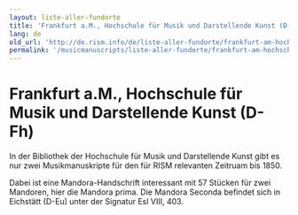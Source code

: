 ```yaml
---
layout: liste-aller-fundorte
title: 'Frankfurt a.M., Hochschule für Musik und Darstellende Kunst (D-Fh)'
lang: de
old_url: 'http://de.rism.info/de/liste-aller-fundorte/frankfurt-am-hochschule-fuer-musik-und-darstellende-kunst-f-fh.html'
permalink: '/musicmanuscripts/liste-aller-fundorte/frankfurt-am-hochschule-fuer-musik-und-darstellende-kunst-f-fh.html'
---
```



# Frankfurt a.M., Hochschule für Musik und Darstellende Kunst (D-Fh)

In der Bibliothek der Hochschule für Musik und Darstellende Kunst gibt es nur zwei Musikmanuskripte für den für RISM relevanten Zeitruam bis 1850.

Dabei ist eine Mandora-Handschrift&nbsp;interessant mit 57 Stücken für zwei Mandoren, hier die Mandora prima. Die Mandora Seconda befindet sich in Eichstätt (D-Eu)&nbsp;unter der Signatur Esl VIII, 403.

